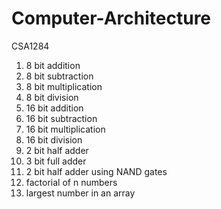 # Computer-Architecture
CSA1284
1. 8 bit addition
2. 8 bit subtraction
3. 8 bit multiplication
4. 8 bit division
5. 16 bit addition
6. 16 bit subtraction
7. 16 bit multiplication
8. 16 bit division
9. 2 bit half adder
10. 3 bit full adder
11. 2 bit half adder using NAND gates
12. factorial of n numbers
13. largest number in an array
